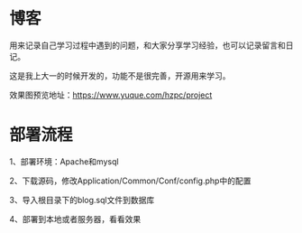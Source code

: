 # 博客

用来记录自己学习过程中遇到的问题，和大家分享学习经验，也可以记录留言和日记。

这是我上大一的时候开发的，功能不是很完善，开源用来学习。

效果图预览地址：https://www.yuque.com/hzpc/project

# 部署流程

1、部署环境：Apache和mysql

2、下载源码，修改Application/Common/Conf/config.php中的配置

3、导入根目录下的blog.sql文件到数据库

4、部署到本地或者服务器，看看效果 

